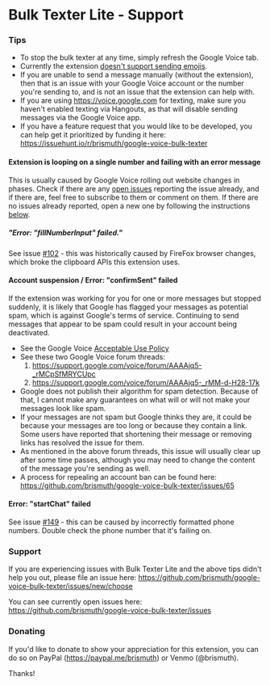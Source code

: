 # Bulk Texter Lite - Support

### Tips
* To stop the bulk texter at any time, simply refresh the Google Voice tab.
* Currently the extension [doesn't support sending emojis](https://github.com/brismuth/google-voice-bulk-texter/issues/61).
* If you are unable to send a message manually (without the extension), then that is an issue with your Google Voice account or the number you're sending to, and is not an issue that the extension can help with.
* If you are using https://voice.google.com for texting, make sure you haven't enabled texting via Hangouts, as that will disable sending messages via the Google Voice app.
* If you have a feature request that you would like to be developed, you can help get it prioritized by funding it here: https://issuehunt.io/r/brismuth/google-voice-bulk-texter

#### Extension is looping on a single number and failing with an error message
This is usually caused by Google Voice rolling out website changes in phases. Check if there are any [open issues](https://github.com/brismuth/google-voice-bulk-texter/issues) reporting the issue already, and if there are, feel free to subscribe to them or comment on them. If there are no issues already reported, open a new one by following the instructions [below](https://github.com/brismuth/google-voice-bulk-texter/blob/main/support.md#support).

##### "Error: "fillNumberInput" failed."
See issue [#102](https://github.com/brismuth/google-voice-bulk-texter/issues/102) - this was historically caused by FireFox browser changes, which broke the clipboard APIs this extension uses.

#### Account suspension / Error: "confirmSent" failed
If the extension was working for you for one or more messages but stopped suddenly, it is likely that Google has flagged your messages as potential spam, which is against Google's terms of service. Continuing to send messages that appear to be spam could result in your account being deactivated. 
* See the Google Voice [Acceptable Use Policy](https://support.google.com/voice/answer/9230450?hl=en&ref_topic=9273222)
* See these two Google Voice forum threads:
  1. https://support.google.com/voice/forum/AAAAjq5-_rMCpSfMRYCUpc
  2. https://support.google.com/voice/forum/AAAAjq5-_rMM-d-H28-17k
* Google does not publish their algorithm for spam detection. Because of that, I cannot make any guarantees on what will or will not make your messages look like spam.
* If your messages are not spam but Google thinks they are, it could be because your messages are too long or because they contain a link. Some users have reported that shortening their message or removing links has resolved the issue for them.
* As mentioned in the above forum threads, this issue will usually clear up after some time passes, although you may need to change the content of the message you're sending as well.
* A process for repealing an account ban can be found here: https://github.com/brismuth/google-voice-bulk-texter/issues/65

#### Error: "startChat" failed
See issue [#149](https://github.com/brismuth/google-voice-bulk-texter/issues/149) - this can be caused by incorrectly formatted phone numbers. Double check the phone number that it's failing on.

### Support
If you are experiencing issues with Bulk Texter Lite and the above tips didn't help you out, please file an issue here:
https://github.com/brismuth/google-voice-bulk-texter/issues/new/choose

You can see currently open issues here:
https://github.com/brismuth/google-voice-bulk-texter/issues

### Donating
If you'd like to donate to show your appreciation for this extension, you can do so on PayPal (https://paypal.me/brismuth) or Venmo (@brismuth).

Thanks!
